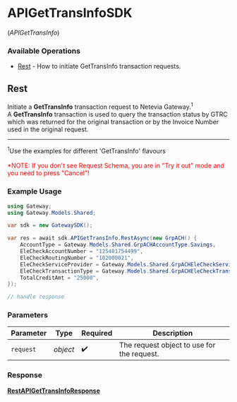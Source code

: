 # APIGetTransInfoSDK
(*APIGetTransInfo*)

### Available Operations

* [Rest](#rest) - How to initiate GetTransInfo transaction requests.

## Rest

Initiate a <b>GetTransInfo</b> transaction request to Netevia Gateway.<sup>1</sup><br>
A <b>GetTransInfo</b> transaction is used to query the transaction status by GTRC which was returned for the original transaction or by the Invoice Number used in the original request. 
<hr>
<sup>1</sup>Use the examples for different 'GetTransInfo' flavours
<br><br><span style="color:red">*NOTE: If you don't see Request Schema, you are in "Try it out" mode and you need to press "Cancel"!</span>


### Example Usage

```csharp
using Gateway;
using Gateway.Models.Shared;

var sdk = new GatewaySDK();

var res = await sdk.APIGetTransInfo.RestAsync(new GrpACH() {
    AccountType = Gateway.Models.Shared.GrpACHAccountType.Savings,
    EleCheckAccountNumber = "125401754499",
    EleCheckRoutingNumber = "102000021",
    EleCheckServiceProvider = Gateway.Models.Shared.GrpACHEleCheckServiceProvider.ElecCheckWEB,
    EleCheckTransactionType = Gateway.Models.Shared.GrpACHEleCheckTransactionType.EleCheckConversion,
    TotalCreditAmt = "25000",
});

// handle response
```

### Parameters

| Parameter                                  | Type                                       | Required                                   | Description                                |
| ------------------------------------------ | ------------------------------------------ | ------------------------------------------ | ------------------------------------------ |
| `request`                                  | *object*                                   | :heavy_check_mark:                         | The request object to use for the request. |


### Response

**[RestAPIGetTransInfoResponse](../../models/operations/RestAPIGetTransInfoResponse.md)**

